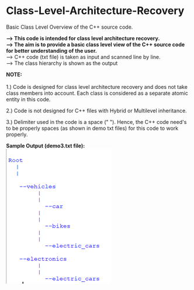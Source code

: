 
# Class-Level-Architecture-Recovery
Basic Class Level Overview of the  C++ source code.

**--> This code is intended for class level architecture recovery.<br />**
**--> The aim is to provide a basic class level view of the  C++ source code for better understanding of the user.<br/>**
--> C++ code (txt file) is taken as input and scanned line by line.<br />
--> The class hierarchy is shown as the output<br />

**NOTE:**<br /> <br />
1.) Code is designed for class level architecture recovery and does not take class members into account. Each class is considered as a separate atomic entity in this code. 

2.) Code is not designed for C++ files with Hybrid or Multilevel inheritance.

3.) Delimiter used in the code is a space (" "). Hence, the C++ code need's to be properly spaces (as shown in demo txt files) for this code to work properly.<br/>

**Sample Output (demo3.txt file):**<br />
![alt text](https://github.com/gagannagpal131/Class-Level-Architecture-Recovery/blob/master/sample_output.PNG)



